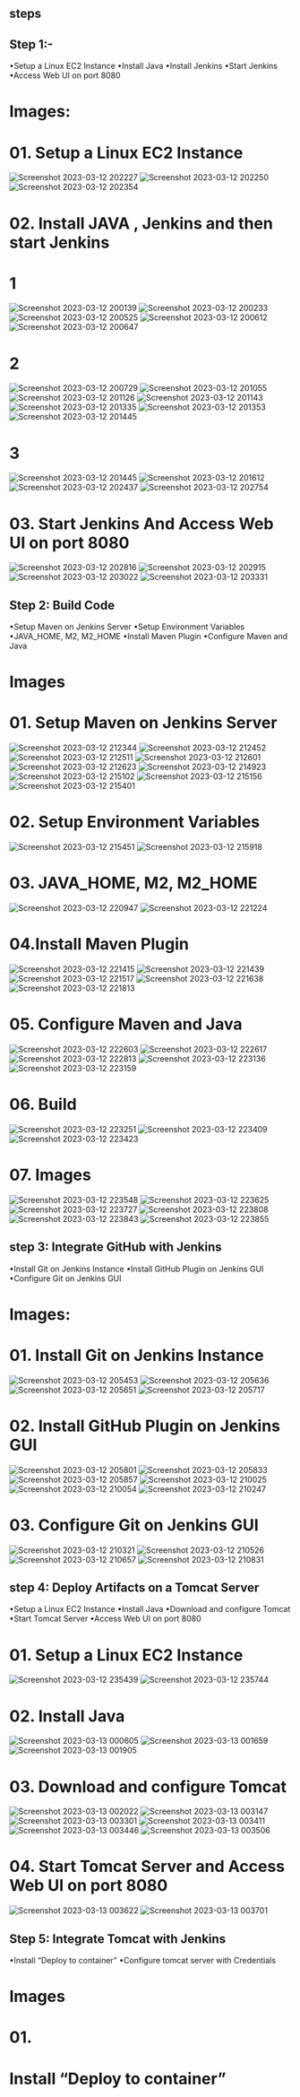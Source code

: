 ## steps

## Step 1:-
•Setup a Linux EC2 Instance
•Install Java
•Install Jenkins
•Start Jenkins
•Access Web UI on port 8080

# Images:

# 01. Setup a Linux EC2 Instance

![Screenshot 2023-03-12 202227](https://user-images.githubusercontent.com/113555417/224949453-938219e1-292d-4e80-8bc5-ae5c9147c8ef.jpg)
![Screenshot 2023-03-12 202250](https://user-images.githubusercontent.com/113555417/224949466-b6fdfaf6-d7a0-4c34-a40e-80e12e985c86.jpg)
![Screenshot 2023-03-12 202354](https://user-images.githubusercontent.com/113555417/224949487-e6215e46-b04c-479e-b341-350d051004be.jpg)

# 02. Install JAVA , Jenkins and then start Jenkins

# 1

![Screenshot 2023-03-12 200139](https://user-images.githubusercontent.com/113555417/224954549-69e14e7f-22a6-4153-a5f8-e0baaad07fdb.jpg)
![Screenshot 2023-03-12 200233](https://user-images.githubusercontent.com/113555417/224954576-7ec50a80-518b-4597-8c4d-4687f1890f60.jpg)
![Screenshot 2023-03-12 200525](https://user-images.githubusercontent.com/113555417/224954591-d226a2a1-5ae9-44cb-9571-e8d3a6c52bf1.jpg)
![Screenshot 2023-03-12 200612](https://user-images.githubusercontent.com/113555417/224954600-bfacb188-3c52-4828-b277-2b1d69aadded.jpg)
![Screenshot 2023-03-12 200647](https://user-images.githubusercontent.com/113555417/224954612-a2addd1d-913b-4ed2-948d-d2b662dc023a.jpg)

# 2

![Screenshot 2023-03-12 200729](https://user-images.githubusercontent.com/113555417/224954696-02d5336f-d001-4ddc-9c18-32ea3f6bc9bc.jpg)
![Screenshot 2023-03-12 201055](https://user-images.githubusercontent.com/113555417/224954714-2cbf3dc2-baaf-4475-8fb8-d5d7738a364d.jpg)
![Screenshot 2023-03-12 201126](https://user-images.githubusercontent.com/113555417/224954728-45bde64e-2ac6-44e0-88b9-714d1e739213.jpg)
![Screenshot 2023-03-12 201143](https://user-images.githubusercontent.com/113555417/224954753-ff21a96b-7361-4699-b5a0-9ce1157bad07.jpg)
![Screenshot 2023-03-12 201335](https://user-images.githubusercontent.com/113555417/224954772-174f5c93-3422-4e8d-8c13-827fb507bfe3.jpg)
![Screenshot 2023-03-12 201353](https://user-images.githubusercontent.com/113555417/224954787-ff70b9d3-1f7f-4b46-8f0e-3a2b671939ed.jpg)
![Screenshot 2023-03-12 201445](https://user-images.githubusercontent.com/113555417/224954816-d7fe496b-36c1-44eb-bcfa-3c19740f81d4.jpg)

# 3

![Screenshot 2023-03-12 201445](https://user-images.githubusercontent.com/113555417/224955021-a9b0afd1-aa11-43aa-9f9c-714e3166ce3d.jpg)
![Screenshot 2023-03-12 201612](https://user-images.githubusercontent.com/113555417/224955110-0708a130-1c8c-4792-9a9f-3b84009b76da.jpg)
![Screenshot 2023-03-12 202437](https://user-images.githubusercontent.com/113555417/224955122-40cb93eb-f03e-464c-8e92-2210d5fac8b8.jpg)
![Screenshot 2023-03-12 202754](https://user-images.githubusercontent.com/113555417/224955136-5a80b5a1-c814-4130-9940-065655950505.jpg)

# 03. Start Jenkins And Access Web UI on port 8080

![Screenshot 2023-03-12 202816](https://user-images.githubusercontent.com/113555417/224955295-fe5d5de5-e664-4b5e-b0ef-6a99ca4a417a.jpg)
![Screenshot 2023-03-12 202915](https://user-images.githubusercontent.com/113555417/224955331-d5757fe6-d1e9-41fb-88f1-021d049d6948.jpg)
![Screenshot 2023-03-12 203022](https://user-images.githubusercontent.com/113555417/224955348-09497e7f-57e1-40fa-94d4-e04a8471928c.jpg)
![Screenshot 2023-03-12 203331](https://user-images.githubusercontent.com/113555417/224955363-4c506aed-81f1-4a3e-a940-72993b3cebe0.jpg)



## Step 2: Build Code

•Setup Maven on Jenkins Server
•Setup Environment Variables
•JAVA_HOME, M2, M2_HOME
•Install Maven Plugin
•Configure Maven and Java

# Images

# 01. Setup Maven on Jenkins Server

![Screenshot 2023-03-12 212344](https://user-images.githubusercontent.com/113555417/224957488-f31fe2b5-701b-4336-982e-ba85b893e61c.jpg)
![Screenshot 2023-03-12 212452](https://user-images.githubusercontent.com/113555417/224957519-b9049d9d-52cf-4454-83d8-429b43449020.jpg)
![Screenshot 2023-03-12 212511](https://user-images.githubusercontent.com/113555417/224957547-6fc15fe1-109b-41f0-99a2-fc0b9f5c6cc6.jpg)
![Screenshot 2023-03-12 212601](https://user-images.githubusercontent.com/113555417/224957610-3ae92309-2244-4953-8f6f-cb752e567b87.jpg)
![Screenshot 2023-03-12 212623](https://user-images.githubusercontent.com/113555417/224957643-6ab4e6e9-6020-4997-a109-8eec7811e7f7.jpg)
![Screenshot 2023-03-12 214923](https://user-images.githubusercontent.com/113555417/224957660-63d7e00f-7e31-49eb-a3f0-a8286c3351fb.jpg)
![Screenshot 2023-03-12 215102](https://user-images.githubusercontent.com/113555417/224957680-9b5a240c-29fd-48c0-9788-334f8e10886e.jpg)
![Screenshot 2023-03-12 215156](https://user-images.githubusercontent.com/113555417/224957729-62e465ac-6a38-41e8-a683-0001deda837f.jpg)
![Screenshot 2023-03-12 215401](https://user-images.githubusercontent.com/113555417/224957739-37a8c258-e6f6-4287-b6fa-ec641030917f.jpg)

# 02. Setup Environment Variables

![Screenshot 2023-03-12 215451](https://user-images.githubusercontent.com/113555417/224957925-924681bf-bc53-495e-a579-f7d15a6cad87.jpg)
![Screenshot 2023-03-12 215918](https://user-images.githubusercontent.com/113555417/224957944-a33c0875-7c08-412e-b3b5-eadbbb325014.jpg)

# 03. JAVA_HOME, M2, M2_HOME

![Screenshot 2023-03-12 220947](https://user-images.githubusercontent.com/113555417/224958082-ba7ec1ec-9dfd-4728-bf24-7d8d11288dd2.jpg)
![Screenshot 2023-03-12 221224](https://user-images.githubusercontent.com/113555417/224958187-a231c55f-6915-4c5a-8c7d-acc0a2f98917.jpg)

# 04.Install Maven Plugin

![Screenshot 2023-03-12 221415](https://user-images.githubusercontent.com/113555417/224958599-55033b7f-5768-478d-855c-60d63b98571a.jpg)
![Screenshot 2023-03-12 221439](https://user-images.githubusercontent.com/113555417/224958619-192d51aa-010b-45bc-9aff-18a4f158cc15.jpg)
![Screenshot 2023-03-12 221517](https://user-images.githubusercontent.com/113555417/224958634-67e2aa98-e922-411a-b1c2-73cdf7a295c2.jpg)
![Screenshot 2023-03-12 221638](https://user-images.githubusercontent.com/113555417/224958653-1a867479-f452-4bdc-9fc6-18f872ba6b2d.jpg)
![Screenshot 2023-03-12 221813](https://user-images.githubusercontent.com/113555417/224958666-d0cae476-db71-4db9-a8d1-c7fdb1e1e1f0.jpg)

# 05. Configure Maven and Java

![Screenshot 2023-03-12 222603](https://user-images.githubusercontent.com/113555417/224958760-8d0ea7dc-0dfd-4b9d-a5c9-8b644d4d4713.jpg)
![Screenshot 2023-03-12 222617](https://user-images.githubusercontent.com/113555417/224958781-eb2b1106-6e4f-4a40-b554-2f8a162138c8.jpg)
![Screenshot 2023-03-12 222813](https://user-images.githubusercontent.com/113555417/224958791-cc68e9ab-1ef3-4814-991a-6f0345c06c9d.jpg)
![Screenshot 2023-03-12 223136](https://user-images.githubusercontent.com/113555417/224958815-db0d199a-5ee1-4419-8eb1-4b0ddcdda3dc.jpg)
![Screenshot 2023-03-12 223159](https://user-images.githubusercontent.com/113555417/224958887-0dc90d3d-4f53-48c9-9579-f69a302f2c51.jpg)

# 06. Build 

![Screenshot 2023-03-12 223251](https://user-images.githubusercontent.com/113555417/224959106-3fb0ff8b-deb2-4088-9bfc-59ea69cf8609.jpg)
![Screenshot 2023-03-12 223409](https://user-images.githubusercontent.com/113555417/224959120-e815f47b-ceef-4cfb-8fea-c31dcc39b996.jpg)
![Screenshot 2023-03-12 223423](https://user-images.githubusercontent.com/113555417/224959236-74f477e6-c598-489f-99bf-fc7134215bb1.jpg)

# 07. Images

![Screenshot 2023-03-12 223548](https://user-images.githubusercontent.com/113555417/224959386-17ff19a3-8fe1-4285-9135-51739b74eddf.jpg)
![Screenshot 2023-03-12 223625](https://user-images.githubusercontent.com/113555417/224959409-f0ec4f0b-859b-4797-bbe8-afae49f99756.jpg)
![Screenshot 2023-03-12 223727](https://user-images.githubusercontent.com/113555417/224959442-308c088a-2194-4a00-bbd0-89336c9bbc2d.jpg)
![Screenshot 2023-03-12 223808](https://user-images.githubusercontent.com/113555417/224959524-ffecc019-b38c-44d4-b331-9df885582528.jpg)
![Screenshot 2023-03-12 223843](https://user-images.githubusercontent.com/113555417/224959536-2b2429ca-8723-49ab-931c-880d42ca3664.jpg)
![Screenshot 2023-03-12 223855](https://user-images.githubusercontent.com/113555417/224959541-63e2828a-2b2d-4dc1-a3f4-cfd565590a44.jpg)


## step 3: Integrate GitHub with Jenkins

•Install Git on Jenkins Instance
•Install GitHub Plugin on Jenkins GUI
•Configure Git on Jenkins GUI

# Images:

# 01. Install Git on Jenkins Instance

![Screenshot 2023-03-12 205453](https://user-images.githubusercontent.com/113555417/224960440-8d7b4e00-7206-4bf6-9266-9214fb52e259.jpg)
![Screenshot 2023-03-12 205636](https://user-images.githubusercontent.com/113555417/224960454-280ec4df-63b6-41e6-9aac-d773b2159a6a.jpg)
![Screenshot 2023-03-12 205651](https://user-images.githubusercontent.com/113555417/224960477-27a4495e-bf78-4c21-ae45-911d8afb53a2.jpg)
![Screenshot 2023-03-12 205717](https://user-images.githubusercontent.com/113555417/224960489-274a89f6-4a08-4bfe-ae52-cda2ace2ee80.jpg)

# 02. Install GitHub Plugin on Jenkins GUI

![Screenshot 2023-03-12 205801](https://user-images.githubusercontent.com/113555417/224960617-f3841de0-f959-43aa-9c54-8a1932b491d8.jpg)
![Screenshot 2023-03-12 205833](https://user-images.githubusercontent.com/113555417/224960627-85b236e6-9afb-49ff-b9a2-090511e4dd1b.jpg)
![Screenshot 2023-03-12 205857](https://user-images.githubusercontent.com/113555417/224960640-5735d35a-ea3a-4302-a070-83a7a55e2bdb.jpg)
![Screenshot 2023-03-12 210025](https://user-images.githubusercontent.com/113555417/224960652-32071d67-ab56-4057-9ea0-05bbc5b212b1.jpg)
![Screenshot 2023-03-12 210054](https://user-images.githubusercontent.com/113555417/224960665-73d7ccb8-6d20-4454-a852-e706da4010c9.jpg)
![Screenshot 2023-03-12 210247](https://user-images.githubusercontent.com/113555417/224960727-d93d9322-b280-43e8-9182-9a41375efcbe.jpg)

# 03. Configure Git on Jenkins GUI

![Screenshot 2023-03-12 210321](https://user-images.githubusercontent.com/113555417/224960826-de4ebf6b-491a-4de2-ab7d-8a82f027b388.jpg)
![Screenshot 2023-03-12 210526](https://user-images.githubusercontent.com/113555417/224960852-a8a05612-b1ca-408f-92ed-c36f27cfd01a.jpg)
![Screenshot 2023-03-12 210657](https://user-images.githubusercontent.com/113555417/224960868-bc4a5b4c-a7d6-410e-b976-841b1816d6ff.jpg)
![Screenshot 2023-03-12 210831](https://user-images.githubusercontent.com/113555417/224960877-22231309-a0e9-49dc-9353-903e3dce667c.jpg)


## step 4: Deploy Artifacts on a Tomcat Server

•Setup a Linux EC2 Instance
•Install Java
•Download and configure Tomcat
•Start Tomcat Server
•Access Web UI on port 8080

# 01. Setup a Linux EC2 Instance

![Screenshot 2023-03-12 235439](https://user-images.githubusercontent.com/113555417/224961686-067472ff-9f44-4c90-a7a6-b214a1fdf04e.jpg)
![Screenshot 2023-03-12 235744](https://user-images.githubusercontent.com/113555417/224961699-aa8790cd-6575-4c2c-8d4e-66294d27c843.jpg)

# 02. Install Java 

![Screenshot 2023-03-13 000605](https://user-images.githubusercontent.com/113555417/224961980-2eea6fc7-0d2f-4da4-be7f-20d7bf3a9854.jpg)
![Screenshot 2023-03-13 001659](https://user-images.githubusercontent.com/113555417/224961991-b7d2e3a2-aaea-483f-b744-5e17aaea672f.jpg)
![Screenshot 2023-03-13 001905](https://user-images.githubusercontent.com/113555417/224962035-8bcd87cc-7f47-46c3-8112-6d2c22a0adb4.jpg)

# 03. Download and configure Tomcat

![Screenshot 2023-03-13 002022](https://user-images.githubusercontent.com/113555417/224962246-5c81078b-cc2b-4a20-abcb-3b206bbdaffe.jpg)
![Screenshot 2023-03-13 003147](https://user-images.githubusercontent.com/113555417/224962272-ec5b27fb-bd5d-4cb1-af2b-7fd634b16133.jpg)
![Screenshot 2023-03-13 003301](https://user-images.githubusercontent.com/113555417/224962296-27b6c345-9bf5-4845-bf3f-b30076311125.jpg)
![Screenshot 2023-03-13 003411](https://user-images.githubusercontent.com/113555417/224962342-bf40da8a-0baa-4419-9644-b0c8016788c9.jpg)
![Screenshot 2023-03-13 003446](https://user-images.githubusercontent.com/113555417/224962346-76a0f54c-b95c-4e50-b49e-70b0fe89ffc7.jpg)
![Screenshot 2023-03-13 003506](https://user-images.githubusercontent.com/113555417/224962363-59fc5614-40fe-4a30-8e4e-bfc22acc1815.jpg)

# 04. Start Tomcat Server and Access Web UI on port 8080
![Screenshot 2023-03-13 003622](https://user-images.githubusercontent.com/113555417/224962750-9bc61987-1b1c-426e-892b-da98b15e8f2a.jpg)
![Screenshot 2023-03-13 003701](https://user-images.githubusercontent.com/113555417/224962765-47809ca0-b634-4600-8091-b505cf682e01.jpg)


## Step 5: Integrate Tomcat with Jenkins

•Install “Deploy to container”
•Configure tomcat server with Credentials

# Images 

# 01. 
# Install “Deploy to container”
















